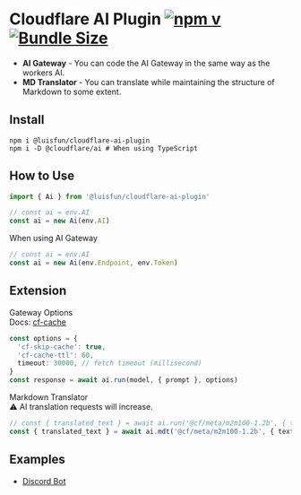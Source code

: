 # Cloudflare AI Plugin [![npm v](https://img.shields.io/npm/v/@luisfun/cloudflare-ai-plugin)](https://www.npmjs.com/package/@luisfun/cloudflare-ai-plugin) [![Bundle Size](https://img.shields.io/bundlephobia/min/@luisfun/cloudflare-ai-plugin)](https://bundlephobia.com/package/@luisfun/cloudflare-ai-plugin)

- **AI Gateway** - You can code the AI Gateway in the same way as the workers AI.
- **MD Translator** - You can translate while maintaining the structure of Markdown to some extent.

## Install

```shell
npm i @luisfun/cloudflare-ai-plugin
npm i -D @cloudflare/ai # When using TypeScript
```

## How to Use

```ts
import { Ai } from '@luisfun/cloudflare-ai-plugin'

// const ai = env.AI
const ai = new Ai(env.AI)
```

When using AI Gateway

```ts
// const ai = env.AI
const ai = new Ai(env.Endpoint, env.Token)
```

## Extension

Gateway Options  
Docs: [cf-cache](https://developers.cloudflare.com/ai-gateway/configuration/caching/)

```ts
const options = {
  'cf-skip-cache': true,
  'cf-cache-ttl': 60,
  timeout: 30000, // fetch timeout (millisecond)
}
const response = await ai.run(model, { prompt }, options)
```

Markdown Translator  
⚠️ AI translation requests will increase.

```ts
// const { translated_text } = await ai.run('@cf/meta/m2m100-1.2b', { text, source_lang, target_lang })
const { translated_text } = await ai.mdt('@cf/meta/m2m100-1.2b', { text, source_lang, target_lang })
```

## Examples

- [Discord Bot](https://github.com/LuisFun/discord-bot-cloudflare-ai-challenge)
